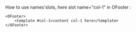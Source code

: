 ﻿How to use names'slots, here slot name="col-1" in OFooter :

    <OFooter>
	    <template #col-1>content col-1 here</template>
    </OFooter>

